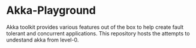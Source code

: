 # Akka-Playground
Akka toolkit provides various features out of the box to help create fault tolerant and concurrent applications. This repository hosts the attempts to undestand akka from level-0.
